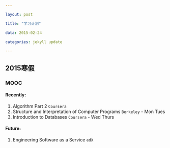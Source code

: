 ```yaml
---

layout: post

title: "学习计划"

data: 2015-02-24

categories: jekyll update

---
```


## 2015寒假

### MOOC

#### Recently:

1. Algorithm Part 2  `Coursera`
2. Structure and Interpretation of Computer Programs `Berkeley` - Mon Tues
3. Introduction to Databases  `Coursera` - Wed Thurs
#### Future:

1. Engineering Software as a Service `edX`
